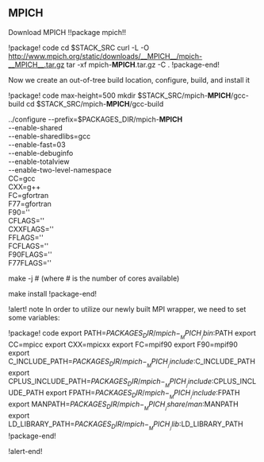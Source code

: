 ## MPICH

Download MPICH !!package mpich!!

!package! code
cd $STACK_SRC
curl -L -O http://www.mpich.org/static/downloads/__MPICH__/mpich-__MPICH__.tar.gz
tar -xf mpich-__MPICH__.tar.gz -C .
!package-end!

Now we create an out-of-tree build location, configure, build, and install it

!package! code max-height=500
mkdir $STACK_SRC/mpich-__MPICH__/gcc-build
cd $STACK_SRC/mpich-__MPICH__/gcc-build

../configure --prefix=$PACKAGES_DIR/mpich-__MPICH__ \
--enable-shared \
--enable-sharedlibs=gcc \
--enable-fast=03 \
--enable-debuginfo \
--enable-totalview \
--enable-two-level-namespace \
CC=gcc \
CXX=g++ \
FC=gfortran \
F77=gfortran \
F90='' \
CFLAGS='' \
CXXFLAGS='' \
FFLAGS='' \
FCFLAGS='' \
F90FLAGS='' \
F77FLAGS=''

make -j # (where # is the number of cores available)

make install
!package-end!


!alert! note
In order to utilize our newly built MPI wrapper, we need to set some variables:

!package! code
export PATH=$PACKAGES_DIR/mpich-__MPICH__/bin:$PATH
export CC=mpicc
export CXX=mpicxx
export FC=mpif90
export F90=mpif90
export C_INCLUDE_PATH=$PACKAGES_DIR/mpich-__MPICH__/include:$C_INCLUDE_PATH
export CPLUS_INCLUDE_PATH=$PACKAGES_DIR/mpich-__MPICH__/include:$CPLUS_INCLUDE_PATH
export FPATH=$PACKAGES_DIR/mpich-__MPICH__/include:$FPATH
export MANPATH=$PACKAGES_DIR/mpich-__MPICH__/share/man:$MANPATH
export LD_LIBRARY_PATH=$PACKAGES_DIR/mpich-__MPICH__/lib:$LD_LIBRARY_PATH
!package-end!

!alert-end!
